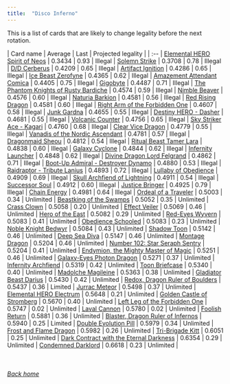 ```yaml
---
title:  "Disco Inferno"
---
```


This is a list of cards that are likely to change legality before the next rotation.

| Card name | Average | Last | Projected legality |
| :-- |
[Elemental HERO Spirit of Neos](https://db.ygoprodeck.com/card/?search=Elemental%20HERO%20Spirit%20of%20Neos) | 0.3434 | 0.93 | Illegal |
[Solemn Strike](https://db.ygoprodeck.com/card/?search=Solemn%20Strike) | 0.3708 | 0.78 | Illegal |
[D/D Cerberus](https://db.ygoprodeck.com/card/?search=D/D%20Cerberus) | 0.4209 | 0.65 | Illegal |
[Artifact Ignition](https://db.ygoprodeck.com/card/?search=Artifact%20Ignition) | 0.4286 | 0.65 | Illegal |
[Ice Beast Zerofyne](https://db.ygoprodeck.com/card/?search=Ice%20Beast%20Zerofyne) | 0.4365 | 0.62 | Illegal |
[Amazement Attendant Comica](https://db.ygoprodeck.com/card/?search=Amazement%20Attendant%20Comica) | 0.4405 | 0.75 | Illegal |
[Gigobyte](https://db.ygoprodeck.com/card/?search=Gigobyte) | 0.4487 | 0.71 | Illegal |
[The Phantom Knights of Rusty Bardiche](https://db.ygoprodeck.com/card/?search=The%20Phantom%20Knights%20of%20Rusty%20Bardiche) | 0.4574 | 0.59 | Illegal |
[Nimble Beaver](https://db.ygoprodeck.com/card/?search=Nimble%20Beaver) | 0.4576 | 0.60 | Illegal |
[Naturia Barkion](https://db.ygoprodeck.com/card/?search=Naturia%20Barkion) | 0.4581 | 0.56 | Illegal |
[Red Rising Dragon](https://db.ygoprodeck.com/card/?search=Red%20Rising%20Dragon) | 0.4581 | 0.60 | Illegal |
[Right Arm of the Forbidden One](https://db.ygoprodeck.com/card/?search=Right%20Arm%20of%20the%20Forbidden%20One) | 0.4607 | 0.58 | Illegal |
[Junk Gardna](https://db.ygoprodeck.com/card/?search=Junk%20Gardna) | 0.4655 | 0.55 | Illegal |
[Destiny HERO - Dasher](https://db.ygoprodeck.com/card/?search=Destiny%20HERO%20-%20Dasher) | 0.4681 | 0.55 | Illegal |
[Volcanic Counter](https://db.ygoprodeck.com/card/?search=Volcanic%20Counter) | 0.4756 | 0.65 | Illegal |
[Sky Striker Ace - Kagari](https://db.ygoprodeck.com/card/?search=Sky%20Striker%20Ace%20-%20Kagari) | 0.4760 | 0.68 | Illegal |
[Clear Vice Dragon](https://db.ygoprodeck.com/card/?search=Clear%20Vice%20Dragon) | 0.4779 | 0.55 | Illegal |
[Vanadis of the Nordic Ascendant](https://db.ygoprodeck.com/card/?search=Vanadis%20of%20the%20Nordic%20Ascendant) | 0.4781 | 0.57 | Illegal |
[Dragonmaid Sheou](https://db.ygoprodeck.com/card/?search=Dragonmaid%20Sheou) | 0.4812 | 0.54 | Illegal |
[Ritual Beast Tamer Lara](https://db.ygoprodeck.com/card/?search=Ritual%20Beast%20Tamer%20Lara) | 0.4838 | 0.60 | Illegal |
[Galaxy Cyclone](https://db.ygoprodeck.com/card/?search=Galaxy%20Cyclone) | 0.4844 | 0.62 | Illegal |
[Infernity Launcher](https://db.ygoprodeck.com/card/?search=Infernity%20Launcher) | 0.4848 | 0.62 | Illegal |
[Divine Dragon Lord Felgrand](https://db.ygoprodeck.com/card/?search=Divine%20Dragon%20Lord%20Felgrand) | 0.4862 | 0.71 | Illegal |
[Boot-Up Admiral - Destroyer Dynamo](https://db.ygoprodeck.com/card/?search=Boot-Up%20Admiral%20-%20Destroyer%20Dynamo) | 0.4880 | 0.53 | Illegal |
[Raidraptor - Tribute Lanius](https://db.ygoprodeck.com/card/?search=Raidraptor%20-%20Tribute%20Lanius) | 0.4893 | 0.72 | Illegal |
[Lullaby of Obedience](https://db.ygoprodeck.com/card/?search=Lullaby%20of%20Obedience) | 0.4909 | 0.69 | Illegal |
[Skull Archfiend of Lightning](https://db.ygoprodeck.com/card/?search=Skull%20Archfiend%20of%20Lightning) | 0.4911 | 0.54 | Illegal |
[Successor Soul](https://db.ygoprodeck.com/card/?search=Successor%20Soul) | 0.4912 | 0.60 | Illegal |
[Justice Bringer](https://db.ygoprodeck.com/card/?search=Justice%20Bringer) | 0.4925 | 0.79 | Illegal |
[Chain Energy](https://db.ygoprodeck.com/card/?search=Chain%20Energy) | 0.4981 | 0.64 | Illegal |
[Ordeal of a Traveler](https://db.ygoprodeck.com/card/?search=Ordeal%20of%20a%20Traveler) | 0.5003 | 0.34 | Unlimited |
[Beastking of the Swamps](https://db.ygoprodeck.com/card/?search=Beastking%20of%20the%20Swamps) | 0.5052 | 0.35 | Unlimited |
[Crass Clown](https://db.ygoprodeck.com/card/?search=Crass%20Clown) | 0.5058 | 0.20 | Unlimited |
[Effect Veiler](https://db.ygoprodeck.com/card/?search=Effect%20Veiler) | 0.5069 | 0.46 | Unlimited |
[Hero of the East](https://db.ygoprodeck.com/card/?search=Hero%20of%20the%20East) | 0.5082 | 0.29 | Unlimited |
[Red-Eyes Wyvern](https://db.ygoprodeck.com/card/?search=Red-Eyes%20Wyvern) | 0.5083 | 0.41 | Unlimited |
[Obedience Schooled](https://db.ygoprodeck.com/card/?search=Obedience%20Schooled) | 0.5083 | 0.23 | Unlimited |
[Noble Knight Bedwyr](https://db.ygoprodeck.com/card/?search=Noble%20Knight%20Bedwyr) | 0.5084 | 0.43 | Unlimited |
[Shadow Toon](https://db.ygoprodeck.com/card/?search=Shadow%20Toon) | 0.5142 | 0.46 | Unlimited |
[Deep Sea Diva](https://db.ygoprodeck.com/card/?search=Deep%20Sea%20Diva) | 0.5147 | 0.46 | Unlimited |
[Montage Dragon](https://db.ygoprodeck.com/card/?search=Montage%20Dragon) | 0.5204 | 0.46 | Unlimited |
[Number 102: Star Seraph Sentry](https://db.ygoprodeck.com/card/?search=Number%20102:%20Star%20Seraph%20Sentry) | 0.5204 | 0.41 | Unlimited |
[Endymion, the Mighty Master of Magic](https://db.ygoprodeck.com/card/?search=Endymion,%20the%20Mighty%20Master%20of%20Magic) | 0.5251 | 0.46 | Unlimited |
[Galaxy-Eyes Photon Dragon](https://db.ygoprodeck.com/card/?search=Galaxy-Eyes%20Photon%20Dragon) | 0.5271 | 0.37 | Unlimited |
[Infernity Archfiend](https://db.ygoprodeck.com/card/?search=Infernity%20Archfiend) | 0.5319 | 0.42 | Unlimited |
[Toon Briefcase](https://db.ygoprodeck.com/card/?search=Toon%20Briefcase) | 0.5340 | 0.40 | Unlimited |
[Madolche Magileine](https://db.ygoprodeck.com/card/?search=Madolche%20Magileine) | 0.5363 | 0.38 | Unlimited |
[Gladiator Beast Darius](https://db.ygoprodeck.com/card/?search=Gladiator%20Beast%20Darius) | 0.5430 | 0.42 | Unlimited |
[Redox, Dragon Ruler of Boulders](https://db.ygoprodeck.com/card/?search=Redox,%20Dragon%20Ruler%20of%20Boulders) | 0.5437 | 0.36 | Limited |
[Jurrac Meteor](https://db.ygoprodeck.com/card/?search=Jurrac%20Meteor) | 0.5498 | 0.37 | Unlimited |
[Elemental HERO Electrum](https://db.ygoprodeck.com/card/?search=Elemental%20HERO%20Electrum) | 0.5648 | 0.21 | Unlimited |
[Golden Castle of Stromberg](https://db.ygoprodeck.com/card/?search=Golden%20Castle%20of%20Stromberg) | 0.5670 | 0.40 | Unlimited |
[Left Leg of the Forbidden One](https://db.ygoprodeck.com/card/?search=Left%20Leg%20of%20the%20Forbidden%20One) | 0.5747 | 0.02 | Unlimited |
[Laval Cannon](https://db.ygoprodeck.com/card/?search=Laval%20Cannon) | 0.5780 | 0.02 | Unlimited |
[Foolish Return](https://db.ygoprodeck.com/card/?search=Foolish%20Return) | 0.5881 | 0.36 | Unlimited |
[Blaster, Dragon Ruler of Infernos](https://db.ygoprodeck.com/card/?search=Blaster,%20Dragon%20Ruler%20of%20Infernos) | 0.5940 | 0.25 | Limited |
[Double Evolution Pill](https://db.ygoprodeck.com/card/?search=Double%20Evolution%20Pill) | 0.5979 | 0.34 | Unlimited |
[Frost and Flame Dragon](https://db.ygoprodeck.com/card/?search=Frost%20and%20Flame%20Dragon) | 0.5982 | 0.26 | Unlimited |
[Tri-Brigade Kitt](https://db.ygoprodeck.com/card/?search=Tri-Brigade%20Kitt) | 0.6051 | 0.25 | Unlimited |
[Dark Contract with the Eternal Darkness](https://db.ygoprodeck.com/card/?search=Dark%20Contract%20with%20the%20Eternal%20Darkness) | 0.6354 | 0.29 | Unlimited |
[Condemned Darklord](https://db.ygoprodeck.com/card/?search=Condemned%20Darklord) | 0.6618 | 0.23 | Unlimited |

<br>

###### [Back home](index)